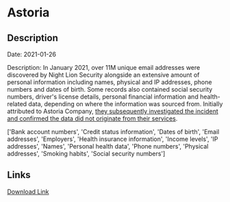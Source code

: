 # Astoria

## Description

Date: 2021-01-26

Description:
In January 2021, over 11M unique email addresses were discovered by Night Lion Security alongside an extensive amount of personal information including names, physical and IP addresses, phone numbers and dates of birth. Some records also contained social security numbers, driver's license details, personal financial information and health-related data, depending on where the information was sourced from. Initially attributed to Astoria Company, <a href="https://astoriacompany.com/cyber-update/" target="_blank" rel="noopener">they subsequently investigated the incident and confirmed the data did not originate from their services</a>.


['Bank account numbers', 'Credit status information', 'Dates of birth', 'Email addresses', 'Employers', 'Health insurance information', 'Income levels', 'IP addresses', 'Names', 'Personal health data', 'Phone numbers', 'Physical addresses', 'Smoking habits', 'Social security numbers']

## Links

[Download Link](https://link-to.net/1229997/487.1485097835301/dynamic/?r=YXN0b3JpYWNvbXBhbnkuY29t)